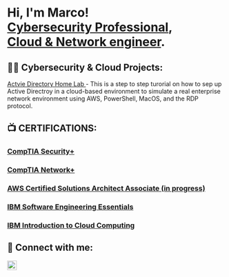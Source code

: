 <h1>Hi, I'm Marco! <br/> <a href="(https://linkedin.com/in/marco-posadas)">Cybersecurity Professional</a>, <br> <a href="https://github.com/marcopsd-dev">Cloud & Network engineer</a>.

<h2>👨‍💻 Cybersecurity & Cloud Projects:</h2>
<a href="https://www.github.com/marcopsd-dev/ActDrctLab"> Actvie Directory Home Lab </a>
  - This is a step to step turorial on how to sep up Active Directroy in a cloud-based environment to simulate a real enterprise network environment using AWS, PowerShell, MacOS, and the RDP protocol.

<h2>📺 CERTIFICATIONS:</h2>
<H3><a href="https://www.credly.com/badges/e9607fc6-10b9-4d05-affb-6f8bb02f5eb6/public_url">CompTIA Security+</a></H3>
<H3><a href="https://www.credly.com/badges/c75c7a43-52ef-4ac0-93a9-3908026395a9/public_url">CompTIA Network+</a></H3>
<H3><a href="">AWS Certified Solutions Architect Associate (in progress)</a></H3>
<H3><a href="https://www.credly.com/badges/24951604-3a72-450b-9083-77777ea63ebd/public_url">IBM Software Engineering Essentials</a></H3>
<H3><a href="https://www.coursera.org/account/accomplishments/verify/NQ3S18KRI2MF">IBM Introduction to Cloud Computing</a></H3>

<h2> 🤳 Connect with me:</h2>


[<img align="left" alt="Marco-Posadas | LinkedIn" width="22px" src="https://cdn.jsdelivr.net/npm/simple-icons@v3/icons/linkedin.svg" />][linkedin]




[linkedin]: https://linkedin.com/in/marco-posadas

<!--


Here are some ideas to get you started:

- 🔭 I’m currently working on ...
- 🌱 I’m currently learning ...
- 👯 I’m looking to collaborate on ...
- 🤔 I’m looking for help with ...
- 💬 Ask me about ...
- 📫 How to reach me: ...
- 😄 Pronouns: ...
- ⚡ Fun fact: ...
-->
